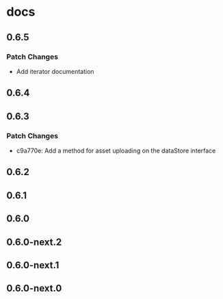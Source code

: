 # docs

## 0.6.5

### Patch Changes

- Add iterator documentation

## 0.6.4

## 0.6.3

### Patch Changes

- c9a770e: Add a method for asset uploading on the dataStore interface

## 0.6.2

## 0.6.1

## 0.6.0

## 0.6.0-next.2

## 0.6.0-next.1

## 0.6.0-next.0
